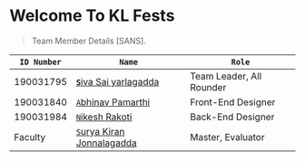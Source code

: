 # Welcome To KL Fests


> Team Member Details [SANS].

| ```ID Number```| ```Name```                                                     | ```Role```                  |
|----------------|----------------------------------------------------------------|-----------------------------|
|190031795       |[<b>```S```</b>iva Sai yarlagadda](@github/pamarthiabhinav)      |Team Leader, All Rounder     |
|190031840       |[```A```bhinav Pamarthi](https://github.com/pamarthiabhinav)         |Front-End Designer           |
|190031984       |[```N```ikesh Rakoti](@github/pamarthiabhinav)            |Back-End Designer            |
|Faculty         |[```S```urya Kiran Jonnalagadda](https://github.com/suryakiran25oct93) |Master, Evaluator            |

